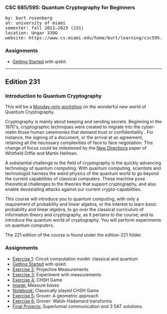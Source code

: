 ### CSC 685/595: Quantum Cryptography for Beginners

<pre>
by: burt rosenberg
at: university of miami
semester: fall 2022–2023 (231)
location: Ungar 330G
website: https://www.cs.miami.edu/home/burt/learning/csc595.231/
</pre>

### Assignments

- [Getting Started](https://github.com/csc-courses/csc685/blob/master/edition-251/getting-started.ipynb) with qiskit.

---

## Edition 231


### Introduction to Quantum Cryptography

This will be a [Monday-only workshop](https://www.cs.miami.edu/home/burt/learning/csc595.231/) on the wonderful new world of Quantum Cryptography. 

Cryptography is mainly about keeping and sending secrets. Beginning in the 1970's, cryptographic techniques were created to migrate into the cyber-realm those human ceremonies that demand trust or confidentiality . For instance, the signing of a document, or the arrival at an agreement, retaining all the necessary complexities of face to face negotiation. This change of focus could be milestoned by the [New Directions](https://ee.stanford.edu/~hellman/publications/24.pdf) paper of Whitfield Diffie and Martin Hellman.

A substantial challenge to the field of cryptography is the quickly advancing technology of quantum computing. With quantum computing, scientists and technologist harness the weird physics of the quantum world to go beyond the current capabilities of classical computers. These machine pose theoretical challenges to the theories that support cryptography, and also enable devastating attacks against our current crypto-capabilities.

This course will introduce you to quantum computing, with only a requirement of probability and linear algebra, or the interest to learn basic probability and linear algebra, to go over the classical curriculum of information theory and cryptography, as it pertains to the course; and to introduce the quantum world of cryptography. You will perform experiments on quantum computers. 

The 221 edition of the course is found under the edition-221 folder. 


### Assignments

- [Exercise 1](https://www.cs.miami.edu/home/burt/learning/csc595.231/proj1.html): Circuit computation model: classical and quantum
- [Getting Started](https://github.com/csc-courses/csc685/blob/master/edition-231/getting-started.ipynb) with qiskit.
- [Exercise 2:](https://github.com/csc-courses/csc685/blob/master/edition-231/observables.ipynb) Projective Measurements
- [Exercise 3:](https://github.com/csc-courses/csc685/blob/master/edition-231/observables-experiments.ipynb) Experiment with measurements
- [Exercise 4:](https://github.com/csc-courses/csc685/blob/master/edition-231/chsh-2022.ipynb) CHSH Game
- [Image:](https://github.com/csc-courses/csc685/blob/master/edition-231/chsh-game.pdf) Measure bases
- [Notebook:](https://github.com/csc-courses/csc685/blob/master/edition-231/deterministic-chsh-games.ipynb) Classically played CHSH Game
- [Exercise 5:](https://github.com/csc-courses/csc685/blob/master/edition-231/grover-geometry.ipynb) Grover: A geometric approach
- [Exercise 6:](https://github.com/csc-courses/csc685/blob/master/edition-231/grover_walsh_hadamard.ipynb) Grover: Walsh-Hadamard transforms
- [Final Projects:](https://github.com/csc-courses/csc685/blob/master/edition-231/final-projects.ipynb) Superlumial communication and 3 SAT solutions.

